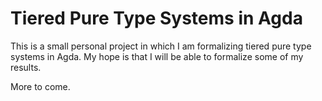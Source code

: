 # Tiered Pure Type Systems in Agda

This is a small personal project in which I am formalizing tiered pure type systems in Agda.
My hope is that I will be able to formalize some of my results.

More to come.
